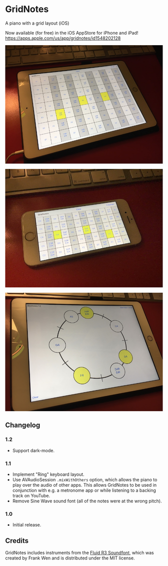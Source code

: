 # GridNotes

A piano with a grid layout (iOS)

Now available (for free) in the iOS AppStore for iPhone and iPad!  https://apps.apple.com/us/app/gridnotes/id1548202128

![](./.media/IMG_6060.jpg)

![](./.media/IMG_0047.jpg)

![](./.media/IMG_6082.jpg)

## Changelog

### 1.2

- Support dark-mode.

### 1.1

- Implement "Ring" keyboard layout.
- Use AVAudioSession `.mixWithOthers` option, which allows the piano to play over the audio of other apps.
This allows GridNotes to be used in conjunction with e.g. a metronome app or while listening to a backing track on YouTube.
- Remove Sine Wave sound font (all of the notes were at the wrong pitch).

### 1.0

- Initial release.


## Credits

GridNotes includes instruments from the [Fluid R3 Soundfont](https://member.keymusician.com/Member/FluidR3_GM/index.html), which was created by Frank Wen and is distributed under the MIT license.

